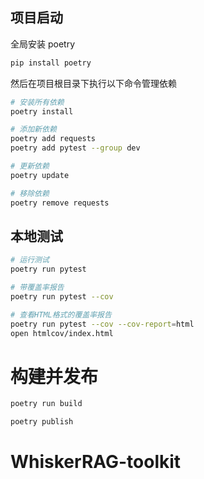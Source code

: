 ## 项目启动

全局安装 poetry

```bash
pip install poetry
```

然后在项目根目录下执行以下命令管理依赖

```bash
# 安装所有依赖
poetry install

# 添加新依赖
poetry add requests
poetry add pytest --group dev

# 更新依赖
poetry update

# 移除依赖
poetry remove requests
```

## 本地测试

```bash
# 运行测试
poetry run pytest

# 带覆盖率报告
poetry run pytest --cov

# 查看HTML格式的覆盖率报告
poetry run pytest --cov --cov-report=html
open htmlcov/index.html

```

# 构建并发布

```bash
poetry run build

poetry publish
```
# WhiskerRAG-toolkit
